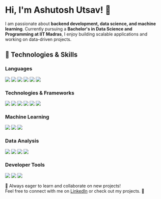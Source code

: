 # Hi, I'm Ashutosh Utsav! 👋  

I am passionate about **backend development, data science, and machine learning**. Currently pursuing a **Bachelor's in Data Science and Programming at IIT Madras**, I enjoy building scalable applications and working on data-driven projects.  

## 🚀 Technologies & Skills  

### **Languages**  
<p>
  <img src="https://img.shields.io/badge/-Python-3776AB?style=flat&logo=python&logoColor=white"/>
  <img src="https://img.shields.io/badge/-JavaScript-F7DF1E?style=flat&logo=javascript&logoColor=black"/>
  <img src="https://img.shields.io/badge/-SQL-025E8C?style=flat&logo=sqlite&logoColor=white"/>
  <img src="https://img.shields.io/badge/-Java-007396?style=flat&logo=java&logoColor=white"/>
  <img src="https://img.shields.io/badge/-HTML5-E34F26?style=flat&logo=html5&logoColor=white"/>
  <img src="https://img.shields.io/badge/-CSS3-1572B6?style=flat&logo=css3&logoColor=white"/>
</p>


### **Technologies & Frameworks**  
<p>
  <img src="https://img.shields.io/badge/-Flask-000000?style=flat&logo=flask&logoColor=white"/>
  <img src="https://img.shields.io/badge/-Vue.js-4FC08D?style=flat&logo=vue.js&logoColor=white"/>
  <img src="https://img.shields.io/badge/-Linux-FCC624?style=flat&logo=linux&logoColor=black"/>
  <img src="https://img.shields.io/badge/-Git-F05032?style=flat&logo=git&logoColor=white"/>
  <img src="https://img.shields.io/badge/-Redis-DC382D?style=flat&logo=redis&logoColor=white"/>
  <img src="https://img.shields.io/badge/-Celery-37814A?style=flat&logo=celery&logoColor=white"/>
</p>

### **Machine Learning**  
<p>
  <img src="https://img.shields.io/badge/-Supervised_Learning-00599C?style=flat&logo=scikit-learn&logoColor=white"/>
  <img src="https://img.shields.io/badge/-Unsupervised_Learning-3498DB?style=flat&logo=tensorflow&logoColor=white"/>
  <img src="https://img.shields.io/badge/-Deep_Learning-FF6F00?style=flat&logo=pytorch&logoColor=white"/>
</p>

### **Data Analysis**  
<p>
  <img src="https://img.shields.io/badge/-Pandas-150458?style=flat&logo=pandas&logoColor=white"/>
  <img src="https://img.shields.io/badge/-NumPy-013243?style=flat&logo=numpy&logoColor=white"/>
  <img src="https://img.shields.io/badge/-Scikit--Learn-F7931E?style=flat&logo=scikit-learn&logoColor=white"/>
  <img src="https://img.shields.io/badge/-Data_Visualization-1E88E5?style=flat&logo=tableau&logoColor=white"/>
</p>

### **Developer Tools**  
<p>
  <img src="https://img.shields.io/badge/-VS_Code-007ACC?style=flat&logo=visual-studio-code&logoColor=white"/>
  <img src="https://img.shields.io/badge/-Jupyter-DA5B0B?style=flat&logo=jupyter&logoColor=white"/>
  <img src="https://img.shields.io/badge/-Eclipse-2C2255?style=flat&logo=eclipse&logoColor=white"/>
</p>



📌 Always eager to learn and collaborate on new projects!  
Feel free to connect with me on [LinkedIn](https://www.linkedin.com/in/ashutosh-utsav/) or check out my projects. 🚀  
